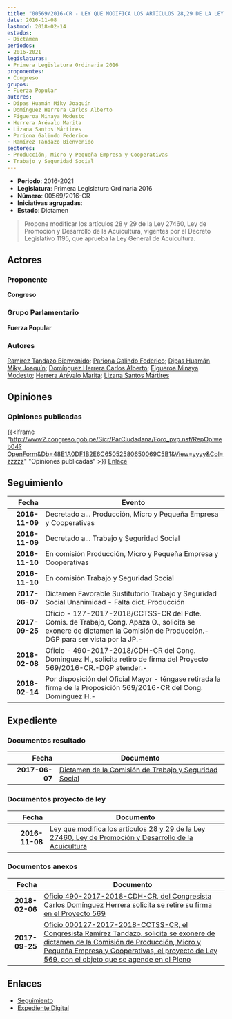 ```yaml
---
title: "00569/2016-CR - LEY QUE MODIFICA LOS ARTÍCULOS 28,29 DE LA LEY 27460, LEY DE PROMOCIÓN Y DESARROLLO DE LA ACUICULTURA"
date: 2016-11-08
lastmod: 2018-02-14
estados:
- Dictamen
periodos:
- 2016-2021
legislaturas:
- Primera Legislatura Ordinaria 2016
proponentes:
- Congreso
grupos:
- Fuerza Popular
autores:
- Dipas Huamán Miky Joaquín
- Domínguez Herrera Carlos Alberto
- Figueroa Minaya Modesto
- Herrera Arévalo Marita
- Lizana Santos Mártires
- Pariona Galindo Federico
- Ramírez Tandazo Bienvenido
sectores:
- Producción, Micro y Pequeña Empresa y Cooperativas
- Trabajo y Seguridad Social
---
```

- **Periodo**: 2016-2021
- **Legislatura**: Primera Legislatura Ordinaria 2016
- **Número**: 00569/2016-CR
- **Iniciativas agrupadas**: 
- **Estado**: Dictamen

> Propone modificar los artículos 28 y 29 de la Ley 27460, Ley de Promoción y Desarrollo de la Acuicultura, vigentes por el Decreto Legislativo 1195, que aprueba la Ley General de Acuicultura.


## Actores

### Proponente

**Congreso**

### Grupo Parlamentario

**Fuerza Popular**

### Autores

[Ramírez Tandazo Bienvenido](mailto:mailto:bramirez@congreso.gob.pe); [Pariona Galindo Federico](mailto:mailto:fpariona@congreso.gob.pe); [Dipas Huamán Miky Joaquín](mailto:mailto:mdipas@congreso.gob.pe); [Domínguez Herrera Carlos Alberto](mailto:mailto:cdominguez@congreso.gob.pe); [Figueroa Minaya Modesto](mailto:mailto:mfigueroam@congreso.gob.pe); [Herrera Arévalo Marita](mailto:mailto:mherrera@congreso.gob.pe); [Lizana Santos Mártires](mailto:mailto:mlizana@congreso.gob.pe)

## Opiniones

### Opiniones publicadas

{{<iframe "http://www2.congreso.gob.pe/Sicr/ParCiudadana/Foro_pvp.nsf/RepOpiweb04?OpenForm&Db=48E1A0DF1B2E6C65052580650069C5B1&View=yyyy&Col=zzzzz" "Opiniones publicadas" >}}
[Enlace](http://www2.congreso.gob.pe/Sicr/ParCiudadana/Foro_pvp.nsf/RepOpiweb04?OpenForm&Db=48E1A0DF1B2E6C65052580650069C5B1&View=yyyy&Col=zzzzz)


## Seguimiento

| Fecha | Evento |
|------:|--------|
| **2016-11-09** | Decretado a... Producción, Micro y Pequeña Empresa y Cooperativas |
| **2016-11-09** | Decretado a... Trabajo y Seguridad Social |
| **2016-11-10** | En comisión Producción, Micro y Pequeña Empresa y Cooperativas |
| **2016-11-10** | En comisión Trabajo y Seguridad Social |
| **2017-06-07** | Dictamen Favorable Sustitutorio Trabajo y Seguridad Social Unanimidad - Falta dict. Producción |
| **2017-09-25** | Oficio - 127-2017-2018/CCTSS-CR del Pdte. Comis. de Trabajo, Cong. Apaza O., solicita se exonere de dictamen la Comisión de Producción.-DGP para ser vista por la JP.- |
| **2018-02-08** | Oficio - 490-2017-2018/CDH-CR del Cong. Dominguez H., solicita retiro de firma del Proyecto 569/2016-CR.-DGP atender.- |
| **2018-02-14** | Por disposición del Oficial Mayor - téngase retirada la firma de la Proposición 569/2016-CR del Cong. Dominguez H.- |

## Expediente

### Documentos resultado

| Fecha | Documento |
|------:|-----------|
| **2017-06-07** | [Dictamen de la Comisión de Trabajo y Seguridad Social](http://www.leyes.congreso.gob.pe/Documentos/2016_2021/Dictamenes/Proyectos_de_Ley/00569DC22MAY20170607.PDF) |

### Documentos proyecto de ley

| Fecha | Documento |
|------:|-----------|
| **2016-11-08** | [Ley que modifica los artículos 28 y 29 de la Ley 27460, Ley de Promoción y Desarrollo de la Acuicultura](http://www.leyes.congreso.gob.pe/Documentos/2016_2021/Proyectos_de_Ley_y_de_Resoluciones_Legislativas/PL0056920161108..pdf) |

### Documentos anexos

| Fecha | Documento |
|------:|-----------|
| **2018-02-06** | [Oficio 490-2017-2018-CDH-CR, del Congresista Carlos Domínguez Herrera solicita se retire su firma en el Proyecto 569](http://www.leyes.congreso.gob.pe/Documentos/2016_2021/Retiro_de_Firmas/Proyectos/OFICIO-490-2017-2018-CDH-CR.pdf) |
| **2017-09-25** | [Oficio 000127-2017-2018-CCTSS-CR, el Congresista Ramírez Tandazo, solicita se exonere de dictamen de la Comisión de Producción, Micro y Pequeña Empresa y Cooperativas, el proyecto de Ley 569, con el objeto que se agende en el Pleno](http://www.leyes.congreso.gob.pe/Documentos/2016_2021/Oficios/Comisiones_Ordinarias/OFICIO-000127-2017-2018-CCTSS-CR.pdf) |

## Enlaces

- [Seguimiento](http://www2.congreso.gob.pe/Sicr/TraDocEstProc/CLProLey2016.nsf/f7fff46988ca05b1052578e100829cc7/5764643df7fd802b052580650064a42d?OpenDocument)
- [Expediente Digital](http://www2.congreso.gob.pe/Sicr/TraDocEstProc/Expvirt_2011.nsf/visbusqptramdoc1621/00569?opendocument)

